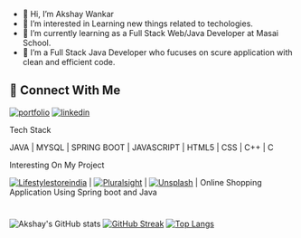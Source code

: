 - 👋 Hi, I’m Akshay Wankar
- 👀 I’m interested in Learning new things related to techologies.
- 🌱 I’m currently learning as a Full Stack Web/Java Developer at Masai School.
- 💞️ I’m a Full Stack Java Developer who fucuses on scure application with clean and efficient code.

## :link: Connect With Me
[![portfolio](https://img.shields.io/badge/my_portfolio-000?style=for-the-badge&logo=ko-fi&logoColor=white)](https://akshay-wankar-portfolio.netlify.app/)
[![linkedin](https://img.shields.io/badge/linkedin-0A66C2?style=for-the-badge&logo=linkedin&logoColor=white)](https://www.linkedin.com/in/akshay-d-wankar-394926169/)
<!-- [![twitter](https://img.shields.io/badge/twitter-1DA1F2?style=for-the-badge&logo=twitter&logoColor=white)](https://twitter.com/) -->
Tech Stack 

JAVA | MYSQL | SPRING BOOT | JAVASCRIPT | HTML5 | CSS | C++ | C

Interesting On My Project

[![Lifestylestoreindia](https://img.shields.io/badge/LifestylestoreIndia-000?style=for-the-badge&logo=ko-fi&logoColor=white)](https://akshay-lifestylestoreindia.netlify.app/) | [![Pluralsight](https://img.shields.io/badge/Pluralsight-000?style=for-the-badge&logo=ko-fi&logoColor=white)](https://akshay-pluralsight.netlify.app/) | [![Unsplash](https://img.shields.io/badge/Unsplash-000?style=for-the-badge&logo=ko-fi&logoColor=white)](https://akshay-pluralsight.netlify.app/) | Online Shopping Application Using Spring boot and Java

#
<p align="center">
<!-- <img width="48%" src="https://github-readme-stats.vercel.app/api?username=akshaydwankar3&show_icons=true&theme=dark&title_color=ff8000&text_color=ffffff&bg_color=6a6a6a&locale=en&hide_border=true" alt="akshaydwankar3" />
<img width="48%" src="https://github-readme-streak-stats.herokuapp.com/?user=akshaydwankar3&theme=highcontrast&hide_border=true" alt="akshaydwankar3" />
<img width="40%" src="https://github-readme-stats.vercel.app/api/top-langs?username=akshaydwankar3&show_icons=true&theme=dark&title_color=ff8000&text_color=ffffff&bg_color=6a6a6a&locale=en&layout=compact&hide_border=true" alt="akshaydwankar3" />  -->

  ![Akshay's GitHub stats](https://github-readme-stats.vercel.app/api?username=akshaydwankar3&show_icons=true&theme=dark)
[![GitHub Streak](https://github-readme-streak-stats.herokuapp.com?user=akshaydwankar3&theme=dark&date_format=M%20j%5B%2C%20Y%5D)](https://git.io/streak-stats)
[![Top Langs](https://github-readme-stats.vercel.app/api/top-langs/?username=akshaydwankar3&layout=compact&theme=dark)](https://github.com/akshaydwankar3/github-readme-stats)








<!-- - 📫 How to reach me ... -->

<!---
akshaydwankar3/akshaydwankar3 is a ✨ special ✨ repository because its `README.md` (this file) appears on your GitHub profile.
You can click the Preview link to take a look at your changes.
--->
